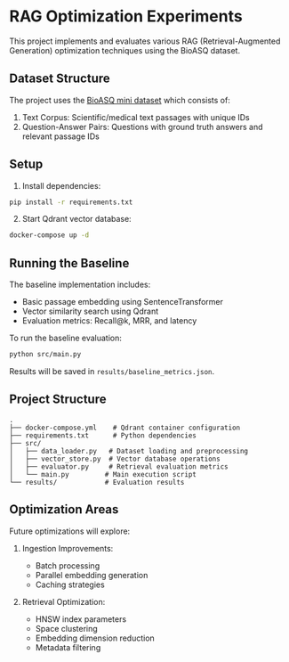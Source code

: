 # RAG Optimization Experiments

This project implements and evaluates various RAG (Retrieval-Augmented Generation) optimization techniques using the BioASQ dataset.

## Dataset Structure

The project uses the [BioASQ mini dataset](https://huggingface.co/datasets/enelpol/rag-mini-bioasq) which consists of:

1. Text Corpus: Scientific/medical text passages with unique IDs
2. Question-Answer Pairs: Questions with ground truth answers and relevant passage IDs

## Setup

1. Install dependencies:
```bash
pip install -r requirements.txt
```

2. Start Qdrant vector database:
```bash
docker-compose up -d
```

## Running the Baseline

The baseline implementation includes:
- Basic passage embedding using SentenceTransformer
- Vector similarity search using Qdrant
- Evaluation metrics: Recall@k, MRR, and latency

To run the baseline evaluation:
```bash
python src/main.py
```

Results will be saved in `results/baseline_metrics.json`.

## Project Structure

```
.
├── docker-compose.yml    # Qdrant container configuration
├── requirements.txt      # Python dependencies
├── src/
│   ├── data_loader.py   # Dataset loading and preprocessing
│   ├── vector_store.py  # Vector database operations
│   ├── evaluator.py     # Retrieval evaluation metrics
│   └── main.py         # Main execution script
└── results/            # Evaluation results
```

## Optimization Areas

Future optimizations will explore:

1. Ingestion Improvements:
   - Batch processing
   - Parallel embedding generation
   - Caching strategies

2. Retrieval Optimization:
   - HNSW index parameters
   - Space clustering
   - Embedding dimension reduction
   - Metadata filtering 